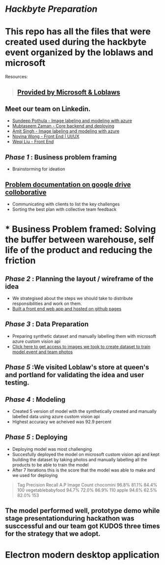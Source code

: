 # _Hackbyte Preparation_

# This repo has all the files that were created used during the hackbyte event organized by the loblaws and microsoft
Resources: 
> ## [Provided by Microsoft & Loblaws](https://github.com/amitbhsingh/hackbyte/tree/master/HBinstructions)
> ## 
## Meet our team on Linkedin.
* [Sundeep Pothula - Image labeling and modeling with azure](https://www.linkedin.com/in/sundeeppothula/)
* [Mubtaseem Zaman - Core backend and deploying](https://www.linkedin.com/in/mubtaseemz/?originalSubdomain=ca)
* [Amit Singh - Image labeling and modeling with azure](https://www.linkedin.com/in/mubtaseemz/?originalSubdomain=ca)
* [Novina Wong - Front End | UI/UX](https://www.linkedin.com/in/novinawong/)
* [Weqi Liu - Front End](https://www.linkedin.com/in/sundeeppothula/)
## _Phase 1_ : Business problem framing
* Brainstorming for ideation
## [Problem documentation on google drive colloborative](https://docs.google.com/document/d/1oO5qgP7A-9FBh9zGr0-IfWLH5IveH4zZ1WJUxow8O0M/edit) 
* Communicating with clients to list the key challenges
* Sorting the best plan with collective team feedback
# * Business Problem framed: Solving the buffer between warehouse, self life of the product and reducing the friction
## _Phase 2_ : Planning the layout / wireframe of the idea 
* We strategised about the steps we should take to distribute responsibilities and work on them.
* [Built a front end web app and hosted on github pages](https://novinaw.github.io/user-list.html)
 
## _Phase 3_ : Data Preparation
* Preparing synthetic dataset and manually labelling them with microsoft azure custom vision api 
* [Click here to get access to images we took to create dataset to train model,event and team photos](https://drive.google.com/drive/folders/1m75WL8UZR0es2vJ1p69KnRd45iM6l1m9?usp=sharing)
## _Phase 5_ :We visited Loblaw's store at queen's and portland for validating the idea and user testing. 
## _Phase 4_ : Modeling
* Created 5 version of model with the synthetically created and manually labelled data using azure custom vision api
* Highest accuracy we acheived was 92.9 percent 
## _Phase 5_ : Deploying
* Deploying model was most challenging
* Succesfully deployed the model on microsoft custom vision api and kept building the dataset by taking photos and manually labelling all the products to be able to train the model
* After 7 Iterations this is the score that the model was able to make and we used for deploying
> Tag			Precision	Recall	 A.P		Image Count
> chocomini		96.8%	  	81.1%	 84.4%	  	100
> vegetablebabyfood	94.7%		72.0%	 86.9%		110
> apple			94.6%		62.5%	 82.0%		153

## The model performed well, prototype demo while stage presentationduring hackathon was susccessful and our team got KUDOS three times for the strategy that we adopt. 







# Electron modern desktop application
